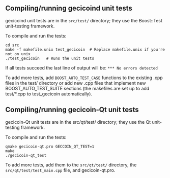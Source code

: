 Compiling/running gecicoind unit tests
------------------------------------

gecicoind unit tests are in the `src/test/` directory; they
use the Boost::Test unit-testing framework.

To compile and run the tests:

	cd src
	make -f makefile.unix test_gecicoin  # Replace makefile.unix if you're not on unix
	./test_gecicoin   # Runs the unit tests

If all tests succeed the last line of output will be:
`*** No errors detected`

To add more tests, add `BOOST_AUTO_TEST_CASE` functions to the existing
.cpp files in the test/ directory or add new .cpp files that
implement new BOOST_AUTO_TEST_SUITE sections (the makefiles are
set up to add test/*.cpp to test_gecicoin automatically).


Compiling/running gecicoin-Qt unit tests
---------------------------------------

gecicoin-Qt unit tests are in the src/qt/test/ directory; they
use the Qt unit-testing framework.

To compile and run the tests:

	qmake gecicoin-qt.pro GECCOIN_QT_TEST=1
	make
	./gecicoin-qt_test

To add more tests, add them to the `src/qt/test/` directory,
the `src/qt/test/test_main.cpp` file, and gecicoin-qt.pro.
